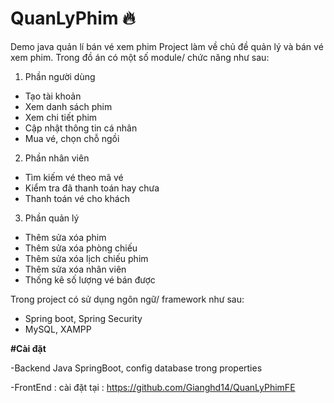 # QuanLyPhim 🔥
Demo java quản lí bán vé xem phim 
Project làm về chủ đề quản lý và bán vé xem phim. Trong đồ án có một số module/ chức năng như sau:
1. Phần người dùng
- Tạo tài khoản
- Xem danh sách phim
- Xem chi tiết phim
- Cập nhật thông tin cá nhân
- Mua vé, chọn chỗ ngồi
2. Phần nhân viên
- Tìm kiếm vé theo mã vé
- Kiểm tra đã thanh toán hay chưa
- Thanh toán vé cho khách
3. Phần quản lý
- Thêm sửa xóa phim
- Thêm sửa xóa phòng chiếu
- Thêm sửa xóa lịch chiếu phim
- Thêm sửa xóa nhân viên
- Thống kê số lượng vé bán được

Trong project có sử dụng ngôn ngữ/ framework như sau:
- Spring boot, Spring Security
- MySQL, XAMPP

**#Cài đặt** 

-Backend Java SpringBoot, config database trong properties 

-FrontEnd : cài đặt tại : https://github.com/Gianghd14/QuanLyPhimFE

